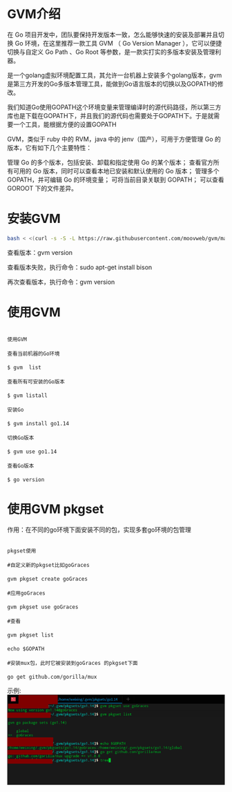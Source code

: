 <!--
 * @Author: your name
 * @Date: 2021-04-02 18:04:16
 * @LastEditTime: 2021-04-02 18:19:25
 * @LastEditors: Please set LastEditors
 * @Description: In User Settings Edit
 * @FilePath: /go_notes/docs/GVM管理Go版本.md
-->

# GVM介绍
在 Go 项目开发中，团队要保持开发版本一致，怎么能够快速的安装及部署并且切换 Go 环境，在这里推荐一款工具 GVM （ Go Version Manager ），它可以便捷切换与自定义 Go Path 、Go Root 等参数，是一款实打实的多版本安装及管理利器。

是一个golang虚拟环境配置工具，其允许一台机器上安装多个golang版本，gvm是第三方开发的Go多版本管理工具，能做到Go语言版本的切换以及GOPATH的修改。


我们知道Go使用GOPATH这个环境变量来管理编译时的源代码路径，所以第三方库也是下载在GOPATH下，并且我们的源代码也需要处于GOPATH下。于是就需要一个工具，能根据方便的设置GOPATH

GVM，类似于 ruby 中的 RVM，java 中的 jenv（国产），可用于方便管理 Go 的版本，它有如下几个主要特性：

管理 Go 的多个版本，包括安装、卸载和指定使用 Go 的某个版本；
查看官方所有可用的 Go 版本，同时可以查看本地已安装和默认使用的 Go 版本；
管理多个 GOPATH，并可编辑 Go 的环境变量；
可将当前目录关联到 GOPATH；
可以查看 GOROOT 下的文件差异。

# 安装GVM
```bash
bash < <(curl -s -S -L https://raw.githubusercontent.com/moovweb/gvm/master/binscripts/gvm-installer)
```

查看版本：gvm version

查看版本失败，执行命令：sudo apt-get install bison

再次查看版本，执行命令：gvm version

# 使用GVM

```

使用GVM

查看当前机器的Go环境

$ gvm  list

查看所有可安装的Go版本

$ gvm listall

安装Go

$ gvm install go1.14

切换Go版本

$ gvm use go1.14

查看Go版本

$ go version
```

# 使用GVM pkgset

作用：在不同的go环境下面安装不同的包，实现多套go环境的包管理

```

pkgset使用

#自定义新的pkgset比如goGraces

gvm pkgset create goGraces

#应用goGraces

gvm pkgset use goGraces

#查看

gvm pkgset list

echo $GOPATH

#安装mux包，此时它被安装到goGraces 的pkgset下面

go get github.com/gorilla/mux
```

示例:
![](./../assets/go_pkgset.png)
